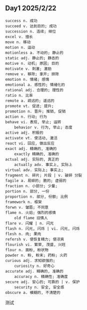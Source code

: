 ## Day1 2025/2/22

	success n. 成功
	succeed v. 达到目的; 成功
	succession n. 连续; 继位
	excel v. 擅长
	move n. 移动
	motion n. 运动
	motionless a. 不动的; 静止的
	static adj. 静止的; 静态的
	motive n. 动机; 原因; 目的
	motivate v. 刺激; 激励
	remove v. 移除; 拿开; 排除
	emotion n. 情绪; 感情
	emotional a. 感性的; 情绪化的
	rational adj. 合理的; 理性的
	ratio n. 比率
	remote a. 疏远的; 遥远的
	promote vt. 促进; 提升;
	promotion n. 晋升; 推销, 促销
	action n. 行动; 行为
	behave vi. 表现, 举止; 运转
		behavior v. 行为, 举止; 态度
	active adj. 积极的
	activate vt. 使活动, 激活
	react vi. 回应, 做出反应
	exact adj. 精确的, 准确的
		exactly 精确的, 准确的
	actual adj. 实际的, 真正的
		actually adv. 事实上, 实际上
	virtual adv. 实际上; 事实上;
	fragment n. 碎片; 片段 | v. 破碎 分裂
	fagile a. 易碎的; 脆的; 虚弱的
	fraction n. 小部分; 少量;
	portion n. 部分, 一份
	proportion n. 部分, 份额; 比例
	framework n. 框架
	forwn v. 皱眉; 不同意
	flame n. 火焰; 强烈的感情
		old flame 旧情人
	flare v. 闪耀 | n. 闪光
	flash n. 闪光, 闪烁 | vi. 闪光, 闪烁
	flesh n. 肉; 果肉
	refersh v. 使恢复精力; 使凉爽
	flourish vi. 繁荣, 茂盛, 兴旺
	flour n. 面粉, 粉状物
	powder n. 粉, 粉末; 药粉; 火药
	curious adj. 求知欲强的;
		curiosity n. 好奇心
	accurate adj. 精确的, 准确的
		accuracy n. 精确性; 准确度
	secure adj. 安心的; 可靠的 | v. 保护
		security n. 安全, 安全感
	obscure a. 模糊的, 不清楚的
测试
